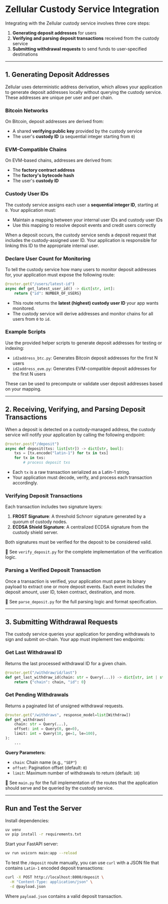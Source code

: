 # Zellular Custody Service Integration

Integrating with the Zellular custody service involves three core steps:

1. **Generating deposit addresses** for users
2. **Verifying and parsing deposit transactions** received from the custody service
3. **Submitting withdrawal requests** to send funds to user-specified destinations

---

## 1. Generating Deposit Addresses

Zellular uses deterministic address derivation, which allows your application to generate deposit addresses locally without querying the custody service. These addresses are unique per user and per chain.

### Bitcoin Networks

On Bitcoin, deposit addresses are derived from:
- A shared **verifying public key** provided by the custody service
- The user's **custody ID** (a sequential integer starting from `0`)

### EVM-Compatible Chains

On EVM-based chains, addresses are derived from:
- The **factory contract address**
- The **factory's bytecode hash**
- The user's **custody ID**

### Custody User IDs

The custody service assigns each user a **sequential integer ID**, starting at `0`. Your application must:

- Maintain a mapping between your internal user IDs and custody user IDs
- Use this mapping to resolve deposit events and credit users correctly

When a deposit occurs, the custody service sends a deposit request that includes the custody-assigned user ID. Your application is responsible for linking this ID to the appropriate internal user.

### Declare User Count for Monitoring

To tell the custody service how many users to monitor deposit addresses for, your application must expose the following route:

```python
@router.get("/users/latest-id")
async def get_latest_user_id() -> dict[str, int]:
    return {"id": NUMBER_OF_USERS}
```

- This route returns the **latest (highest) custody user ID** your app wants monitored.
- The custody service will derive addresses and monitor chains for all users from `0` to `id`.

### Example Scripts

Use the provided helper scripts to generate deposit addresses for testing or indexing:

- `id2address_btc.py`: Generates Bitcoin deposit addresses for the first N users
- `id2address_evm.py`: Generates EVM-compatible deposit addresses for the first N users

These can be used to precompute or validate user deposit addresses based on your mapping.

---

## 2. Receiving, Verifying, and Parsing Deposit Transactions

When a deposit is detected on a custody-managed address, the custody service will notify your application by calling the following endpoint:

```python
@router.post("/deposit")
async def deposit(txs: list[str]) -> dict[str, bool]:
    txs = [tx.encode("latin-1") for tx in txs]
    for tx in txs:
        # process deposit txs
```

- Each `tx` is a raw transaction serialized as a Latin-1 string.
- Your application must decode, verify, and process each transaction accordingly.

### Verifying Deposit Transactions

Each transaction includes two signature layers:

1. **FROST Signature**: A threshold Schnorr signature generated by a quorum of custody nodes.  
2. **ECDSA Shield Signature**: A centralized ECDSA signature from the custody shield server.

Both signatures must be verified for the deposit to be considered valid.

📄 See `verify_deposit.py` for the complete implementation of the verification logic.

### Parsing a Verified Deposit Transaction

Once a transaction is verified, your application must parse its binary payload to extract one or more deposit events. Each event includes the deposit amount, user ID, token contract, destination, and more.

📄 See `parse_deposit.py` for the full parsing logic and format specification.

---

## 3. Submitting Withdrawal Requests

The custody service queries your application for pending withdrawals to sign and submit on-chain. Your app must implement two endpoints:

### Get Last Withdrawal ID

Returns the last processed withdrawal ID for a given chain.

```python
@router.get("/withdraw/id/last")
def get_last_withdraw_id(chain: str = Query(...)) -> dict[str, int | str]:
    return {"chain": chain, "id": 0}
```

### Get Pending Withdrawals

Returns a paginated list of unsigned withdrawal requests.

```python
@router.get("/withdraws", response_model=list[Withdraw])
def get_withdraws(
    chain: str = Query(...),
    offset: int = Query(0, ge=0),
    limit: int = Query(10, ge=1, le=100),
):
    ...
```

 **Query Parameters:**

- `chain`: Chain name (e.g., `"SEP"`)
- `offset`: Pagination offset (default: `0`)
- `limit`: Maximum number of withdrawals to return (default: `10`)


📄 See `main.py` for the full implementation of the routes that the application should serve and be queried by the custody service.

---

## Run and Test the Server

Install dependencies:

```bash
uv venv
uv pip install -r requirements.txt
```

Start your FastAPI server:

```bash
uv run uvicorn main:app --reload
```

To test the `/deposit` route manually, you can use `curl` with a JSON file that contains `Latin-1` encoded deposit transactions:

```bash
curl -X POST http://localhost:8000/deposit \
  -H "Content-Type: application/json" \
  -d @payload.json
```

Where `payload.json` contains a valid deposit transaction.
